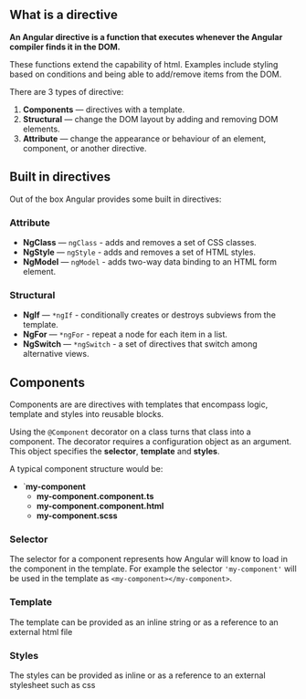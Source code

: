 ## What is a directive

**An Angular directive is a function that executes whenever the Angular compiler finds it in the DOM.**

These functions extend the capability of html. Examples include styling based on conditions and being able to add/remove items from the DOM.

There are 3 types of directive:
1. **Components** — directives with a template.
2. **Structural** — change the DOM layout by adding and removing DOM elements.
3. **Attribute** — change the appearance or behaviour of an element, component, or another directive.

## Built in directives
Out of the box Angular provides some built in directives:

### Attribute

* **NgClass** — `ngClass` - adds and removes a set of CSS classes.
* **NgStyle** — `ngStyle` - adds and removes a set of HTML styles.
* **NgModel** — `ngModel` - adds two-way data binding to an HTML form element.

### Structural

* **NgIf** — `*ngIf` - conditionally creates or destroys subviews from the template.
* **NgFor** — `*ngFor` - repeat a node for each item in a list.
* **NgSwitch** — `*ngSwitch` - a set of directives that switch among alternative views.

## Components

Components are are directives with templates that encompass logic, template and styles into reusable blocks.

Using the `@Component` decorator on a class turns that class into a component. The decorator requires a configuration object as an argument. This object specifies the **selector**, **template** and **styles**.

A typical component structure would be:
- `**my-component**
  - **my-component.component.ts**
  - **my-component.component.html**
  - **my-component.scss**

### Selector

The selector for a component represents how Angular will know to load in the component in the template. For example the selector `'my-component'` will be used in the template as `<my-component></my-component>`.

### Template

The template can be provided as an inline string or as a reference to an external html file

### Styles

The styles can be provided as inline or as a reference to an external stylesheet such as css

